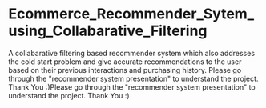 # Ecommerce_Recommender_Sytem_using_Collabarative_Filtering
A collabarative filtering based recommender system which also addresses the cold start problem and give accurate recommendations to the user based on their previous interactions and purchasing history.
Please go through the "recommender system presentation" to understand the project. Thank You :)Please go through the "recommender system presentation" to understand the project. Thank You :)
